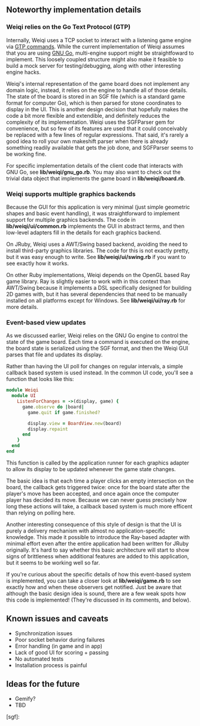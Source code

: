 ## Noteworthy implementation details

### Weiqi relies on the Go Text Protocol (GTP)

Internally, Weiqi uses a TCP socket to interact
with a listening game engine via [GTP commands][gtp]. While the current
implementation of Weiqi assumes that you are using [GNU Go][gnugo], 
multi-engine support might be straightfoward to implement. This
loosely coupled structure might also make it feasible to build a 
mock server for testing/debugging, along with other interesting 
engine hacks.

Weiqi's internal representation of the game board does not
implement any domain logic, instead, it relies on the engine
to handle all of those details. The state of the board is
stored in an SGF file (which is a standard game format for
computer Go), which is then parsed for stone coordinates
to display in the UI. This is another design decision that
hopefully makes the code a bit more flexible and extendible,
and definitely reduces the complexity of its implementation.
Weiqi uses the SGFParser gem for convenience, but so few
of its features are used that it could conceivably be replaced
with a few lines of regular expressions. That said, it's rarely
a good idea to roll your own makeshift parser when there is
already something readily available that gets the job done,
and SGFParser seems to be working fine.

For specific implementation details of the client code that
interacts with GNU Go, see **lib/weiqi/gnu_go.rb**. You may
also want to check out the trivial data object that implements the
game board in **lib/weiqi/board.rb**.

### Weiqi supports multiple graphics backends

Because the GUI for this application is very minimal (just simple
geometric shapes and basic event handling), it was straightforward
to implement support for multiple graphics backends. The code in 
**lib/weiqi/ui/common.rb** implements the GUI in abstract terms,
and then low-level adapters fill in the details for each graphics
backend.

On JRuby, Weiqi uses a AWT/Swing based backend, avoiding 
the need to install third-party graphics libraries. The code
for this is not exactly pretty, but it was easy enough to write.
See **lib/weiqi/ui/swing.rb** if you want to see exactly how it works.

On other Ruby implementations, Weiqi depends on the OpenGL based
Ray game library. Ray is slightly easier to work with in this context
than AWT/Swing because it implements a DSL specifically designed for
building 2D games with, but it has several dependencies that need
to be manually installed on all platforms except for Windows. See 
**lib/weiqi/ui/ray.rb** for more details.

### Event-based view updates

As we discussed earlier, Weiqi relies on the GNU Go engine to control the state 
of the game board. Each time a command is executed on the engine, the board
state is serialized using the SGF format, and then the Weiqi GUI parses
that file and updates its display.

Rather than having the UI poll for changes on regular intervals, a simple
callback based system is used instead. In the common UI code, you'll see
a function that looks like this:

```ruby
module Weiqi
  module UI
    ListenForChanges = ->(display, game) {
      game.observe do |board|
        game.quit if game.finished?

        display.view = BoardView.new(board)
        display.repaint
      end
    }
  end
end
```

This function is called by the application runner for
each graphics adapter to allow its display to be updated
whenever the game state changes.

The basic idea is that each time a player clicks an empty 
intersection on the board, the callback gets triggered twice:
once for the board state after the player's move has been
accepted, and once again once the computer player has decided
its move. Because we can never guess precisely how long these
actions will take, a callback based system is much more efficent
than relying on polling here.

Another interesting consequence of this style of design is that the
UI is purely a delivery mechanism with almost no application-specific
knowledge. This made it possible to introduce the Ray-based
adapter with minimal effort even after the entire application had
been written for JRuby originally. It's hard to say whether this
basic architecture will start to show signs of brittleness when
additional features are added to this application, but it seems
to be working well so far.

If you're curious about the specific details of how this event-based
system is implemented, you can take a closer look at **lib/weiqi/game.rb** 
to see exactly how and when these observers get notified. Just be aware 
that although the basic design idea is sound, there are a few weak 
spots how this code is implemented! (They're discussed in its 
comments, and below).

## Known issues and caveats

* Synchronization issues
* Poor socket behavior during failures
* Error handling (in game and in app)
* Lack of good UI for scoring + passing
* No automated tests
* Installation process is painful

## Ideas for the future

* Gemify?
* TBD


[gtp]: http://www.lysator.liu.se/~gunnar/gtp/gtp2-spec-draft2/gtp2-spec.html
[gnugo]: http://www.gnu.org/software/gnugo/
[sgf]: 
